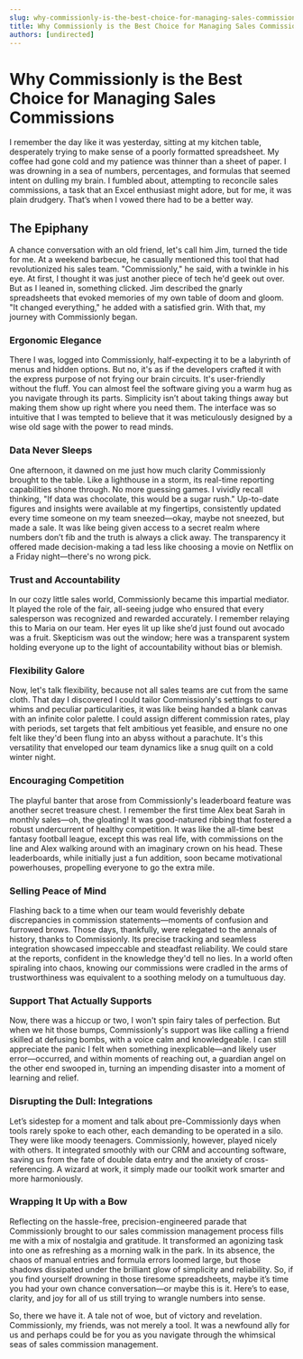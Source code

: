 ```yaml
---
slug: why-commissionly-is-the-best-choice-for-managing-sales-commissions
title: Why Commissionly is the Best Choice for Managing Sales Commissions
authors: [undirected]
---
```



# Why Commissionly is the Best Choice for Managing Sales Commissions

I remember the day like it was yesterday, sitting at my kitchen table, desperately trying to make sense of a poorly formatted spreadsheet. My coffee had gone cold and my patience was thinner than a sheet of paper. I was drowning in a sea of numbers, percentages, and formulas that seemed intent on dulling my brain. I fumbled about, attempting to reconcile sales commissions, a task that an Excel enthusiast might adore, but for me, it was plain drudgery. That’s when I vowed there had to be a better way.

## The Epiphany

A chance conversation with an old friend, let's call him Jim, turned the tide for me. At a weekend barbecue, he casually mentioned this tool that had revolutionized his sales team. "Commissionly," he said, with a twinkle in his eye. At first, I thought it was just another piece of tech he'd geek out over. But as I leaned in, something clicked. Jim described the gnarly spreadsheets that evoked memories of my own table of doom and gloom. "It changed everything," he added with a satisfied grin. With that, my journey with Commissionly began.

### Ergonomic Elegance

There I was, logged into Commissionly, half-expecting it to be a labyrinth of menus and hidden options. But no, it's as if the developers crafted it with the express purpose of not frying our brain circuits. It's user-friendly without the fluff. You can almost feel the software giving you a warm hug as you navigate through its parts. Simplicity isn’t about taking things away but making them show up right where you need them. The interface was so intuitive that I was tempted to believe that it was meticulously designed by a wise old sage with the power to read minds. 

### Data Never Sleeps

One afternoon, it dawned on me just how much clarity Commissionly brought to the table. Like a lighthouse in a storm, its real-time reporting capabilities shone through. No more guessing games. I vividly recall thinking, "If data was chocolate, this would be a sugar rush." Up-to-date figures and insights were available at my fingertips, consistently updated every time someone on my team sneezed—okay, maybe not sneezed, but made a sale. It was like being given access to a secret realm where numbers don’t fib and the truth is always a click away. The transparency it offered made decision-making a tad less like choosing a movie on Netflix on a Friday night—there's no wrong pick.

### Trust and Accountability

In our cozy little sales world, Commissionly became this impartial mediator. It played the role of the fair, all-seeing judge who ensured that every salesperson was recognized and rewarded accurately. I remember relaying this to Maria on our team. Her eyes lit up like she’d just found out avocado was a fruit. Skepticism was out the window; here was a transparent system holding everyone up to the light of accountability without bias or blemish.

### Flexibility Galore 

Now, let's talk flexibility, because not all sales teams are cut from the same cloth. That day I discovered I could tailor Commissionly's settings to our whims and peculiar particularities, it was like being handed a blank canvas with an infinite color palette. I could assign different commission rates, play with periods, set targets that felt ambitious yet feasible, and ensure no one felt like they'd been flung into an abyss without a parachute. It's this versatility that enveloped our team dynamics like a snug quilt on a cold winter night.

### Encouraging Competition

The playful banter that arose from Commissionly's leaderboard feature was another secret treasure chest. I remember the first time Alex beat Sarah in monthly sales—oh, the gloating! It was good-natured ribbing that fostered a robust undercurrent of healthy competition. It was like the all-time best fantasy football league, except this was real life, with commissions on the line and Alex walking around with an imaginary crown on his head. These leaderboards, while initially just a fun addition, soon became motivational powerhouses, propelling everyone to go the extra mile.

### Selling Peace of Mind

Flashing back to a time when our team would feverishly debate discrepancies in commission statements—moments of confusion and furrowed brows. Those days, thankfully, were relegated to the annals of history, thanks to Commissionly. Its precise tracking and seamless integration showcased impeccable and steadfast reliability. We could stare at the reports, confident in the knowledge they'd tell no lies. In a world often spiraling into chaos, knowing our commissions were cradled in the arms of trustworthiness was equivalent to a soothing melody on a tumultuous day.

### Support That Actually Supports

Now, there was a hiccup or two, I won't spin fairy tales of perfection. But when we hit those bumps, Commissionly's support was like calling a friend skilled at defusing bombs, with a voice calm and knowledgeable. I can still appreciate the panic I felt when something inexplicable—and likely user error—occurred, and within moments of reaching out, a guardian angel on the other end swooped in, turning an impending disaster into a moment of learning and relief. 

### Disrupting the Dull: Integrations

Let’s sidestep for a moment and talk about pre-Commissionly days when tools rarely spoke to each other, each demanding to be operated in a silo. They were like moody teenagers. Commissionly, however, played nicely with others. It integrated smoothly with our CRM and accounting software, saving us from the fate of double data entry and the anxiety of cross-referencing. A wizard at work, it simply made our toolkit work smarter and more harmoniously.

### Wrapping It Up with a Bow

Reflecting on the hassle-free, precision-engineered parade that Commissionly brought to our sales commission management process fills me with a mix of nostalgia and gratitude. It transformed an agonizing task into one as refreshing as a morning walk in the park. In its absence, the chaos of manual entries and formula errors loomed large, but those shadows dissipated under the brilliant glow of simplicity and reliability. So, if you find yourself drowning in those tiresome spreadsheets, maybe it’s time you had your own chance conversation—or maybe this is it. Here’s to ease, clarity, and joy for all of us still trying to wrangle numbers into sense. 

So, there we have it. A tale not of woe, but of victory and revelation. Commissionly, my friends, was not merely a tool. It was a newfound ally for us and perhaps could be for you as you navigate through the whimsical seas of sales commission management.